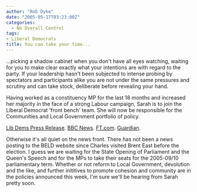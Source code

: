 ```yaml
---
author: "Rob Dyke"
date: "2005-05-17T03:23:00Z"
categories:
  - No Overall Control
tags:
- Liberal Democrats
title: You can take your time...
---
```

...picking a shadow cabinet when you don't have all eyes watching, waiting for you to make clear exactly what your intentions are with regard to the party. If your leadership hasn't been subjected to intense probing by spectators and participants alike you are not under the same pressures and scrutiny and can take stock, deliberate before revealing your hand.

Having worked as a constituency MP for the last 18 months and increased her majority in the face of a strong Labour campaign, Sarah is to join the Liberal Democrat 'front bench' team. She will now be responsible for the Communities and Local Government portfolio of policy.

[Lib Dems Press Release](http://www.libdems.org.uk/news/story.html?id=8656&#38;navPage=news.html). [BBC News](http://news.bbc.co.uk/2/hi/uk_news/politics/4551893.stm). [FT.com](http://news.ft.com/cms/s/6b861f90-c63a-11d9-b69b-00000e2511c8.html). [Guardian](http://politics.guardian.co.uk/libdems/story/0,9061,1485224,00.html).

Otherwise it's all quiet on the news front. There has not been a news posting to the BELD website since Charles visited Brent East before the election. I guess we are waiting for the State Opening of Parliament and the Queen's Speech and for the MPs to take their seats for the 2005-09/10 parliamentary term. Whether or not reform to Local Government, devolution and the like, and further inititives to promote cohesion and community are in the policies announced this week, I'm sure we'll be hearing from Sarah pretty soon.
